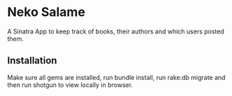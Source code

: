 # Neko Salame

A Sinatra App to keep track of books, their authors and which users posted them.

## Installation

Make sure all gems are installed, run bundle install, run rake:db migrate and then run shotgun to view locally in browser.
